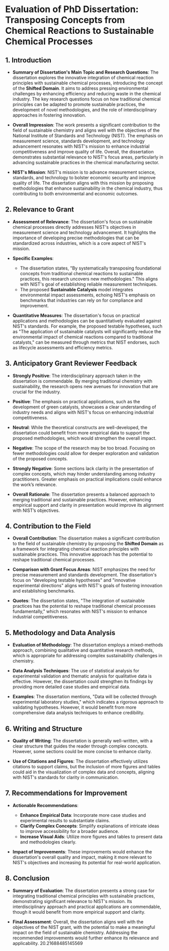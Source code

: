 # Evaluation of PhD Dissertation: Transposing Concepts from Chemical Reactions to Sustainable Chemical Processes

## 1. Introduction

- **Summary of Dissertation's Main Topic and Research Questions**:
  The dissertation explores the innovative integration of chemical reaction principles with sustainable chemical processes, introducing the concept of the **Shifted Domain**. It aims to address pressing environmental challenges by enhancing efficiency and reducing waste in the chemical industry. The key research questions focus on how traditional chemical principles can be adapted to promote sustainable practices, the development of novel methodologies, and the role of interdisciplinary approaches in fostering innovation.

- **Overall Impression**:
  The work presents a significant contribution to the field of sustainable chemistry and aligns well with the objectives of the National Institute of Standards and Technology (NIST). The emphasis on measurement science, standards development, and technology advancement resonates with NIST's mission to enhance industrial competitiveness and improve quality of life. Overall, the dissertation demonstrates substantial relevance to NIST's focus areas, particularly in advancing sustainable practices in the chemical manufacturing sector.

- **NIST's Mission**:
  NIST's mission is to advance measurement science, standards, and technology to bolster economic security and improve quality of life. The dissertation aligns with this mission by proposing methodologies that enhance sustainability in the chemical industry, thus contributing to both environmental and economic outcomes.

## 2. Relevance to Grant

- **Assessment of Relevance**:
  The dissertation's focus on sustainable chemical processes directly addresses NIST's objectives in measurement science and technology advancement. It highlights the importance of developing precise methodologies that can be standardized across industries, which is a core aspect of NIST's mission.

- **Specific Examples**:
  - The dissertation states, "By systematically transposing foundational concepts from traditional chemical reactions to sustainable practices, this research uncovers new methodologies." This aligns with NIST's goal of establishing reliable measurement techniques.
  - The proposed **Sustainable Catalysis** model integrates environmental impact assessments, echoing NIST's emphasis on benchmarks that industries can rely on for compliance and improvement.

- **Quantitative Measures**:
  The dissertation's focus on practical applications and methodologies can be quantitatively evaluated against NIST's standards. For example, the proposed testable hypotheses, such as "The application of sustainable catalysts will significantly reduce the environmental impact of chemical reactions compared to traditional catalysts," can be measured through metrics that NIST endorses, such as lifecycle assessments and efficiency metrics.

## 3. Anticipatory Grant Reviewer Feedback

- **Strongly Positive**:
  The interdisciplinary approach taken in the dissertation is commendable. By merging traditional chemistry with sustainability, the research opens new avenues for innovation that are crucial for the industry.

- **Positive**:
  The emphasis on practical applications, such as the development of green catalysts, showcases a clear understanding of industry needs and aligns with NIST's focus on enhancing industrial competitiveness.

- **Neutral**:
  While the theoretical constructs are well-developed, the dissertation could benefit from more empirical data to support the proposed methodologies, which would strengthen the overall impact.

- **Negative**:
  The scope of the research may be too broad. Focusing on fewer methodologies could allow for deeper exploration and validation of the proposed concepts.

- **Strongly Negative**:
  Some sections lack clarity in the presentation of complex concepts, which may hinder understanding among industry practitioners. Greater emphasis on practical implications could enhance the work’s relevance.

- **Overall Rationale**:
  The dissertation presents a balanced approach to merging traditional and sustainable practices. However, enhancing empirical support and clarity in presentation would improve its alignment with NIST’s objectives.

## 4. Contribution to the Field

- **Overall Contribution**:
  The dissertation makes a significant contribution to the field of sustainable chemistry by proposing the **Shifted Domain** as a framework for integrating chemical reaction principles with sustainable practices. This innovative approach has the potential to reshape traditional chemical processes.

- **Comparison with Grant Focus Areas**:
  NIST emphasizes the need for precise measurement and standards development. The dissertation's focus on "developing testable hypotheses" and "innovative experimental directions" aligns with NIST's goals of fostering innovation and establishing benchmarks.

- **Quotes**:
  The dissertation states, "The integration of sustainable practices has the potential to reshape traditional chemical processes fundamentally," which resonates with NIST's mission to enhance industrial competitiveness.

## 5. Methodology and Data Analysis

- **Evaluation of Methodology**:
  The dissertation employs a mixed-methods approach, combining qualitative and quantitative research methods, which is appropriate for addressing complex sustainability challenges in chemistry.

- **Data Analysis Techniques**:
  The use of statistical analysis for experimental validation and thematic analysis for qualitative data is effective. However, the dissertation could strengthen its findings by providing more detailed case studies and empirical data.

- **Examples**:
  The dissertation mentions, "Data will be collected through experimental laboratory studies," which indicates a rigorous approach to validating hypotheses. However, it would benefit from more comprehensive data analysis techniques to enhance credibility.

## 6. Writing and Structure

- **Quality of Writing**:
  The dissertation is generally well-written, with a clear structure that guides the reader through complex concepts. However, some sections could be more concise to enhance clarity.

- **Use of Citations and Figures**:
  The dissertation effectively utilizes citations to support claims, but the inclusion of more figures and tables could aid in the visualization of complex data and concepts, aligning with NIST's standards for clarity in communication.

## 7. Recommendations for Improvement

- **Actionable Recommendations**:
  - **Enhance Empirical Data**: Incorporate more case studies and experimental results to substantiate claims.
  - **Clarify Complex Concepts**: Simplify explanations of intricate ideas to improve accessibility for a broader audience.
  - **Increase Visual Aids**: Utilize more figures and tables to present data and methodologies clearly.

- **Impact of Improvements**:
  These improvements would enhance the dissertation's overall quality and impact, making it more relevant to NIST's objectives and increasing its potential for real-world application.

## 8. Conclusion

- **Summary of Evaluation**:
  The dissertation presents a strong case for integrating traditional chemical principles with sustainable practices, demonstrating significant relevance to NIST's mission. Its interdisciplinary approach and practical applications are commendable, though it would benefit from more empirical support and clarity.

- **Final Assessment**:
  Overall, the dissertation aligns well with the objectives of the NIST grant, with the potential to make a meaningful impact on the field of sustainable chemistry. Addressing the recommended improvements would further enhance its relevance and applicability. 20.21688485145569
